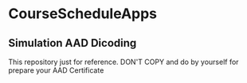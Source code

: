 # CourseScheduleApps

## Simulation AAD Dicoding

This repository just for reference. DON'T COPY and do by yourself for prepare your AAD Certificate
